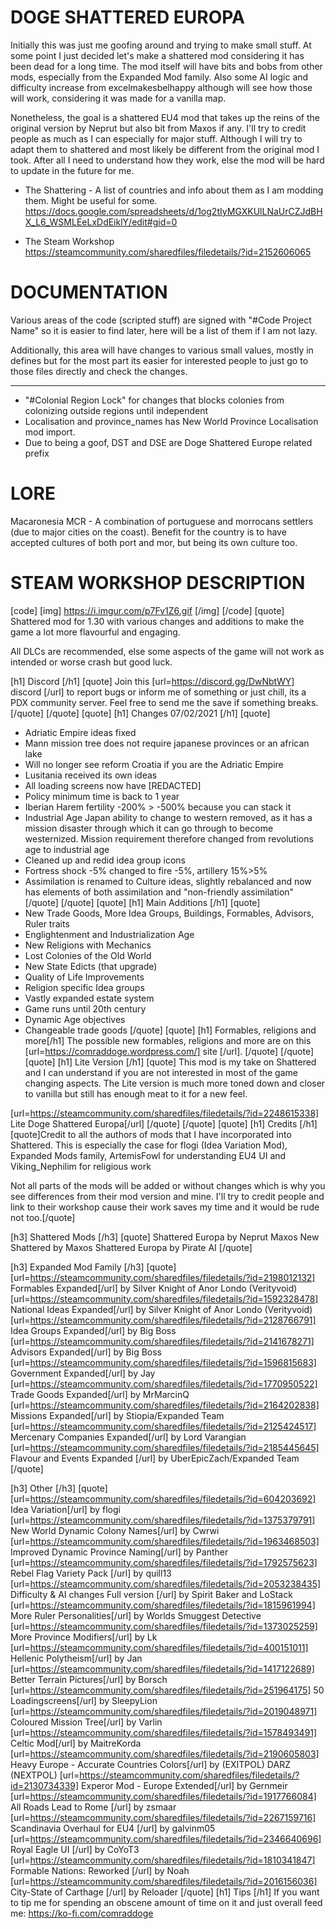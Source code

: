 # DOGE SHATTERED EUROPA
Initially this was just me goofing around and trying to make small stuff. At some point I just decided let's make a shattered
mod considering it has been dead for a long time. The mod itself will have bits and bobs from other mods, especially from the Expanded Mod family.
Also some AI logic and difficulty increase from excelmakesbelhappy although will see how those will work, considering it was made for a vanilla map.

Nonetheless, the goal is a shattered EU4 mod that takes up the reins of the original version by Neprut but also bit from Maxos if any.
I'll try to credit people as much as I can especially for major stuff. Although I will try to adapt them to shattered and most likely be different
from the original mod I took. After all I need to understand how they work, else the mod will be hard to update in the future for me.


- The Shattering - A list of countries and info about them as I am modding them. Might be useful for some.
https://docs.google.com/spreadsheets/d/1og2tIyMGXKUlLNaUrCZJdBHX_L6_WSMLEeLxDdEiklY/edit#gid=0

- The Steam Workshop
https://steamcommunity.com/sharedfiles/filedetails/?id=2152606065


# DOCUMENTATION

Various areas of the code (scripted stuff) are signed with "#Code Project Name" so it is easier to find later, here will be a list of them if I am not lazy.

Additionally, this area will have changes to various small values, mostly in defines but for the most part its easier for interested people to just go to those files directly and check the changes.

---------------------------------------------------------
- "#Colonial Region Lock" for changes that blocks colonies from colonizing outside regions until independent
- Localisation and province_names has New World Province Localisation mod import.
- Due to being a goof, DST and DSE are Doge Shattered Europe related prefix


# LORE

Macaronesia MCR - A combination of portuguese and morrocans settlers (due to major cities on the coast). Benefit for the country is to have accepted cultures of both port and mor, but being its own culture too.


# STEAM WORKSHOP DESCRIPTION
[code]                                  [img] https://i.imgur.com/p7Fv1Z6.gif [/img] [/code]
[quote]
Shattered mod for 1.30 with various changes and additions to make the game a lot more flavourful and engaging.

All DLCs are recommended, else some aspects of the game will not work as intended or worse crash but good luck.

[h1] Discord [/h1]
[quote] Join this [url=https://discord.gg/DwNbtWY] discord [/url] to report bugs or inform me of something or just chill, its a PDX community server. 
Feel free to send me the save if something breaks.
[/quote]
[/quote]
[quote]
[h1] Changes 07/02/2021 [/h1]
[quote]
- Adriatic Empire ideas fixed
- Mann mission tree does not require japanese provinces or an african lake
- Will no longer see reform Croatia if you are the Adriatic Empire
- Lusitania received its own ideas
- All loading screens now have [REDACTED]
- Policy minimum time is back to 1 year
- Iberian Harem fertility -200% > -500% because you can stack it
- Industrial Age Japan ability to change to western removed, as it has a mission disaster through which it can go through to become westernized. Mission requirement therefore changed from revolutions age to industrial age
- Cleaned up and redid idea group icons
- Fortress shock -5% changed to fire -5%, artillery 15%>5%
- Assimilation is renamed to Culture ideas, slightly rebalanced and now has elements of both assimilation and "non-friendly assimilation"
[/quote]
[/quote]
[quote]
[h1] Main Additions [/h1]
[quote]
- New Trade Goods, More Idea Groups, Buildings, Formables, Advisors, Ruler traits
- Englightenment and Industrialization Age
- New Religions with Mechanics
- Lost Colonies of the Old World
- New State Edicts (that upgrade)
- Quality of Life Improvements
- Religion specific Idea groups
- Vastly expanded estate system
- Game runs until 20th century
- Dynamic Age objectives
- Changeable trade goods
[/quote]
[quote]
[h1] Formables, religions and more[/h1]
The possible new formables, religions and more are on this [url=https://comraddoge.wordpress.com/] site [/url].
[/quote]
[/quote]
[quote]
[h1] Lite Version [/h1]
[quote] This mod is my take on Shattered and I can understand if you are not interested in most of the game changing aspects. The Lite version is much more toned down and closer to vanilla but still has enough meat to it for a new feel.

[url=https://steamcommunity.com/sharedfiles/filedetails/?id=2248615338] Lite Doge Shattered Europa[/url]
[/quote]
[/quote]
[quote]
[h1] Credits [/h1]
[quote]Credit to all the authors of mods that I have incorporated into Shattered. This is especially the case for flogi (Idea Variation Mod), Expanded Mods family, ArtemisFowl for understanding EU4 UI and Viking_Nephilim for religious work

Not all parts of the mods will be added or without changes which is why you see differences from their mod version and mine. I'll try to credit people and link to their workshop cause their work saves my time and it would be rude not too.[/quote]

[h3] Shattered Mods [/h3]
[quote]
    Shattered Europa by Neprut
    Maxos New Shattered by Maxos
    Shattered Europa by Pirate AI [/quote]

[h3] Expanded Mod Family [/h3]
[quote]    
    [url=https://steamcommunity.com/sharedfiles/filedetails/?id=2198012132] Formables Expanded[/url]  by Silver Knight of Anor Londo (Verityvoid)
    [url=https://steamcommunity.com/sharedfiles/filedetails/?id=1592328478] National Ideas Expanded[/url] by Silver Knight of Anor Londo (Verityvoid)     
    [url=https://steamcommunity.com/sharedfiles/filedetails/?id=2128766791] Idea Groups Expanded[/url] by Big Boss 
    [url=https://steamcommunity.com/sharedfiles/filedetails/?id=2141678271] Advisors Expanded[/url] by Big Boss     
    [url=https://steamcommunity.com/sharedfiles/filedetails/?id=1596815683] Government Expanded[/url] by Jay 
    [url=https://steamcommunity.com/sharedfiles/filedetails/?id=1770950522] Trade Goods Expanded[/url] by MrMarcinQ‎ 
    [url=https://steamcommunity.com/sharedfiles/filedetails/?id=2164202838] Missions Expanded[/url] by Stiopia/Expanded Team 
    [url=https://steamcommunity.com/sharedfiles/filedetails/?id=2125424517] Mercenary Companies Expanded[/url] by Lord Varangian
    [url=https://steamcommunity.com/sharedfiles/filedetails/?id=2185445645] Flavour and Events Expanded [/url] by UberEpicZach/Expanded Team [/quote]
    
[h3] Other [/h3]
[quote]    
    [url=https://steamcommunity.com/sharedfiles/filedetails/?id=604203692] Idea Variation[/url] by flogi 
    [url=https://steamcommunity.com/sharedfiles/filedetails/?id=1375379791] New World Dynamic Colony Names[/url] by Cwrwi 
    [url=https://steamcommunity.com/sharedfiles/filedetails/?id=1963468503] Improved Dynamic Province Naming[/url] by Panther 
    [url=https://steamcommunity.com/sharedfiles/filedetails/?id=1792575623] Rebel Flag Variety Pack [/url] by quill13 
    [url=https://steamcommunity.com/sharedfiles/filedetails/?id=2053238435] Difficulty & AI changes Full version [/url] by Spirit Baker and LoStack
    [url=https://steamcommunity.com/sharedfiles/filedetails/?id=1815961994] More Ruler Personalities[/url] by Worlds Smuggest Detective 
    [url=https://steamcommunity.com/sharedfiles/filedetails/?id=1373025259] More Province Modifiers[/url] by Lk 
    [url=https://steamcommunity.com/sharedfiles/filedetails/?id=400151011] Hellenic Polytheism[/url] by Jan 
    [url=https://steamcommunity.com/sharedfiles/filedetails/?id=1417122689] Better Terrain Pictures[/url] by Borsch
    [url=https://steamcommunity.com/sharedfiles/filedetails/?id=251964175] 50 Loadingscreens[/url] by SleepyLion 
    [url=https://steamcommunity.com/sharedfiles/filedetails/?id=2019048971] Coloured Mission Tree[/url] by Varlin
    [url=https://steamcommunity.com/sharedfiles/filedetails/?id=1578493491] Celtic Mod[/url] by MaitreKorda 
    [url=https://steamcommunity.com/sharedfiles/filedetails/?id=2190605803] Heavy Europe - Accurate Countries Colors[/url] by (EXITPOL) DARZ (NEXTPOL)
    [url=https://steamcommunity.com/sharedfiles/filedetails/?id=2130734339] Experor Mod - Europe Extended[/url] by Gernmeir 
    [url=https://steamcommunity.com/sharedfiles/filedetails/?id=1917766084] All Roads Lead to Rome [/url] by zsmaar
    [url=https://steamcommunity.com/sharedfiles/filedetails/?id=2267159716] Scandinavia Overhaul for EU4 [/url] by galvinm05
    [url=https://steamcommunity.com/sharedfiles/filedetails/?id=2346640696] Royal Eagle UI [/url] by CoYoT3
    [url=https://steamcommunity.com/sharedfiles/filedetails/?id=1810341847] Formable Nations: Reworked [/url] by Noah 
    [url=https://steamcommunity.com/sharedfiles/filedetails/?id=2016156036] City-State of Carthage [/url] by Reloader
[/quote]
[h1] Tips [/h1]
If you want to tip me for spending an obscene amount of time on it and just overall feed me:
https://ko-fi.com/comraddoge
